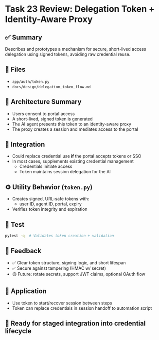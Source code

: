 # Task 23 Review: Delegation Token + Identity-Aware Proxy

## ✅ Summary
Describes and prototypes a mechanism for secure, short-lived access delegation using signed tokens, avoiding raw credential reuse.

## 📂 Files
- `app/auth/token.py`
- `docs/design/delegation_token_flow.md`

## 🔐 Architecture Summary
- Users consent to portal access
- A short-lived, signed token is generated
- The AI agent presents this token to an identity-aware proxy
- The proxy creates a session and mediates access to the portal

## 🔁 Integration
- Could replace credential use **if** the portal accepts tokens or SSO
- In most cases, supplements existing credential management
  - Credentials initiate access
  - Token maintains session delegation for the AI

## ⚙️ Utility Behavior (`token.py`)
- Creates signed, URL-safe tokens with:
  - user ID, agent ID, portal, expiry
- Verifies token integrity and expiration

## 🧪 Test
```bash
pytest -q  # Validates token creation + validation
```

## 💬 Feedback
- ✅ Clear token structure, signing logic, and short lifespan
- ✅ Secure against tampering (HMAC w/ secret)
- 🟡 Future: rotate secrets, support JWT claims, optional OAuth flow

## 🔮 Application
- Use token to start/recover session between steps
- Token can replace credentials in session handoff to automation script

## 🚀 Ready for staged integration into credential lifecycle